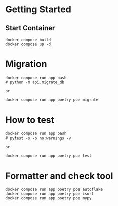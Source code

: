 # Getting Started

## Start Container

```
docker compose build
docker compose up -d
```

# Migration

```
docker compose run app bash
# python -m api.migrate_db

or

docker compose run app poetry poe migrate
```

# How to test

```
docker compose run app bash
# pytest -s -p no:warnings -v

or

docker compose run app poetry poe test
```

# Formatter and check tool

```
docker compose run app poetry poe autoflake
docker compose run app poetry poe isort
docker compose run app poetry poe mypy
```
